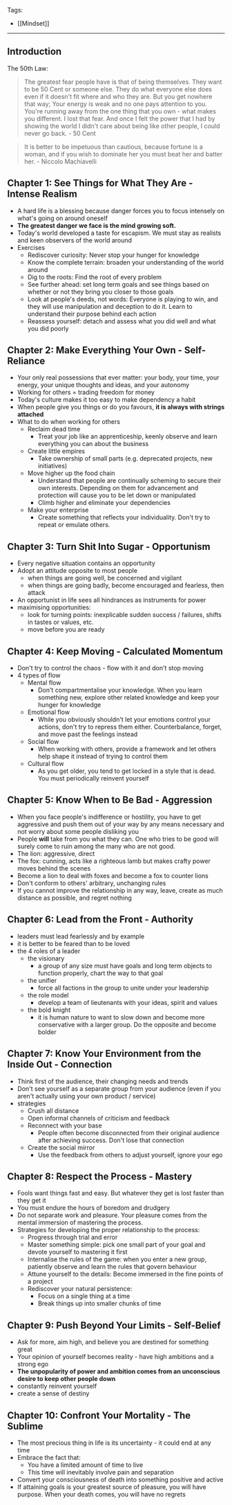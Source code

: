 Tags:
- [[Mindset]]
---
## Introduction

The 50th Law:
>The greatest fear people have is that of being themselves. They want to be 50 Cent or someone else. They do what everyone else does even if it doesn't fit where and who they are. But you get nowhere that way; Your energy is weak and no one pays attention to you. You're running away from the one thing that you own - what makes you different. I lost that fear. And once I felt the power that I had by showing the world I didn't care about being like other people, I could never go back. - 50 Cent

> It is better to be impetuous than cautious, because fortune is a woman, and if you wish to dominate her you must beat her and batter her. - Niccolo Machiavelli

## Chapter 1: See Things for What They Are - Intense Realism
- A hard life is a blessing because danger forces you to focus intensely on what's going on around oneself
- **The greatest danger we face is the mind growing soft.**
- Today's world developed a taste for escapism. We must stay as realists and keen observers of the world around
- Exercises
	- Rediscover curiosity: Never stop your hunger for knowledge
	- Know the complete terrain: broaden your understanding of the world around
	- Dig to the roots: Find the root of every problem
	- See further ahead: set long term goals and see things based on whether or not they bring you closer to those goals
	- Look at people's deeds, not words: Everyone is playing to win, and they will use manipulation and deception to do it. Learn to understand their purpose behind each action
	- Reassess yourself: detach and assess what you did well and what you did poorly

## Chapter 2: Make Everything Your Own - Self-Reliance
- Your only real possessions that ever matter: your body, your time, your energy, your unique thoughts and ideas, and your autonomy
- Working for others = trading freedom for money
- Today's culture makes it too easy to make dependency a habit
- When people give you things or do you favours, **it is always with strings attached**
- What to do when working for others
	- Reclaim dead time
		- Treat your job like an apprenticeship, keenly observe and learn everything you can about the business
	- Create little empires
		- Take ownership of small parts (e.g. deprecated projects, new initiatives)
	- Move higher up the food chain
		- Understand that people are continually scheming to secure their own interests. Depending on them for advancement and protection will cause you to be let down or manipulated
		- Climb higher and eliminate your dependencies
	- Make your enterprise
		- Create something that reflects your individuality. Don't try to repeat or emulate others.

## Chapter 3: Turn Shit Into Sugar - Opportunism
- Every negative situation contains an opportunity
- Adopt an attitude opposite to most people
	- when things are going well, be concerned and vigilant
	- when things are going badly, become encouraged and fearless, then attack
- An opportunist in life sees all hindrances as instruments for power
- maximising opportunities:
	- look for turning points: inexplicable sudden success / failures, shifts in tastes or values, etc.
	- move before you are ready

## Chapter 4: Keep Moving - Calculated Momentum
- Don't try to control the chaos - flow with it and don't stop moving
- 4 types of flow
	- Mental flow
		- Don't compartmentalise your knowledge. When you learn something new, explore other related knowledge and keep your hunger for knowledge
	- Emotional flow
		- While you obviously shouldn't let your emotions control your actions, don't try to repress them either. Counterbalance, forget, and move past the feelings instead
	- Social flow
		- When working with others, provide a framework and let others help shape it instead of trying to control them
	- Cultural flow
		- As you get older, you tend to get locked in a style that is dead. You must periodically reinvent yourself

## Chapter 5: Know When to Be Bad - Aggression
- When you face people's indifference or hostility, you have to get aggressive and push them out of your way by any means necessary and not worry about some people disliking you
- People **will** take from you what they can. One who tries to be good will surely come to ruin among the many who are not good.
- The lion: aggressive, direct
- The fox: cunning, acts like a righteous lamb but makes crafty power moves behind the scenes
- Become a lion to deal with foxes and become a fox to counter lions
- Don't conform to others' arbitrary, unchanging rules
- If you cannot improve the relationship in any way, leave, create as much distance as possible, and regret nothing

## Chapter 6: Lead from the Front - Authority
- leaders must lead fearlessly and by example
- it is better to be feared than to be loved
- the 4 roles of a leader
	- the visionary
		- a group of any size must have goals and long term objects to function properly, chart the way to that goal
	- the unifier
		- force all factions in the group to unite under your leadership
	- the role model
		- develop a team of lieutenants with your ideas, spirit and values
	- the bold knight
		- it is human nature to want to slow down and become more conservative with a larger group. Do the opposite and become bolder

## Chapter 7: Know Your Environment from the Inside Out - Connection
- Think first of the audience, their changing needs and trends
- Don't see yourself as a separate group from your audience (even if you aren't actually using your own product / service)
- strategies
	- Crush all distance
	- Open informal channels of criticism and feedback
	- Reconnect with your base
		- People often become disconnected from their original audience after achieving success. Don't lose that connection
	- Create the social mirror
		- Use the feedback from others to adjust yourself, ignore your ego
## Chapter 8: Respect the Process - Mastery
- Fools want things fast and easy. But whatever they get is lost faster than they get it
- You must endure the hours of boredom and drudgery
- Do not separate work and pleasure. Your pleasure comes from the mental immersion of mastering the process.
- Strategies for developing the proper relationship to the process:
	- Progress through trial and error
	- Master something simple: pick one small part of your goal and devote yourself to mastering it first
	- Internalise the rules of the game: when you enter a new group, patiently observe and learn the rules that govern behaviour
	- Attune yourself to the details: Become immersed in the fine points of a project
	- Rediscover your natural persistence: 
		- Focus on a single thing at a time
		- Break things up into smaller chunks of time

## Chapter 9: Push Beyond Your Limits - Self-Belief
- Ask for more, aim high, and believe you are destined for something great
- Your opinion of yourself becomes reality - have high ambitions and a strong ego
- **The unpopularity of power and ambition comes from an unconscious desire to keep other people down**
- constantly reinvent yourself
- create a sense of destiny

## Chapter 10: Confront Your Mortality - The Sublime
- The most precious thing in life is its uncertainty - it could end at any time
- Embrace the fact that:
	- You have a limited amount of time to live
	- This time will inevitably involve pain and separation
- Convert your consciousness of death into something positive and active
- If attaining goals is your greatest source of pleasure, you will have purpose. When your death comes, you will have no regrets
